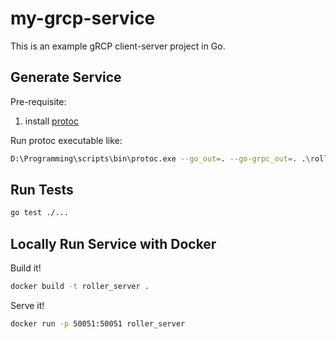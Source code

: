 # my-grcp-service
This is an example gRCP client-server project in Go.


## Generate Service

Pre-requisite:
1. install [protoc](https://grpc.io/docs/protoc-installation/)

Run protoc executable like:
``` bash
D:\Programming\scripts\bin\protoc.exe --go_out=. --go-grpc_out=. .\rollerService\service.proto
```

## Run Tests
``` bash
go test ./...
```

## Locally Run Service with Docker

Build it!
``` bash
docker build -t roller_server .
```

Serve it!
``` bash
docker run -p 50051:50051 roller_server
```
